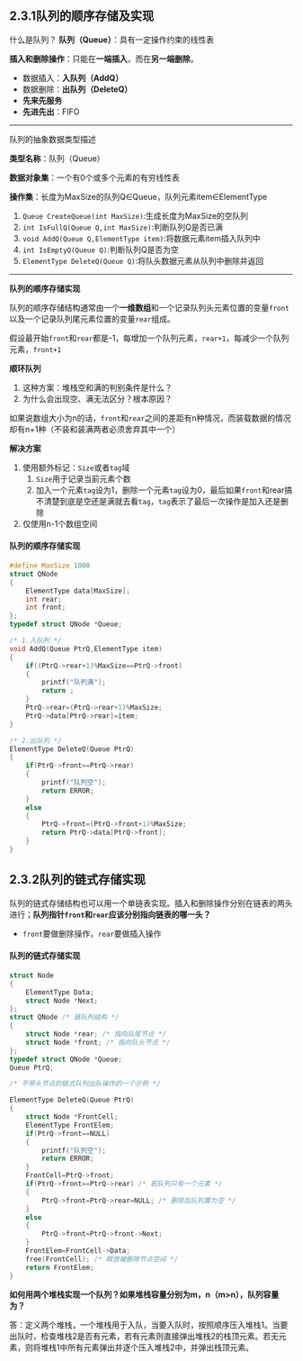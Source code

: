 ## 2.3.1队列的顺序存储及实现
什么是队列？
**队列（Queue）**：具有一定操作约束的线性表

**插入和删除操作**：只能在**一端插入**，而在**另一端删除**。
* 数据插入：**入队列（AddQ）**
* 数据删除：**出队列（DeleteQ）**
* **先来先服务**
* **先进先出**：FIFO

***
队列的抽象数据类型描述

**类型名称**：队列（Queue）

**数据对象集**：一个有0个或多个元素的有穷线性表

**操作集**：长度为MaxSize的队列Q∈Queue，队列元素item∈ElementType
1. `Queue CreateQueue(int MaxSize)`:生成长度为MaxSize的空队列
2. `int IsFullQ(Queue Q,int MaxSize)`:判断队列Q是否已满
3. `void AddQ(Queue Q,ElementType item)`:将数据元素item插入队列中
4. `int IsEmptyQ(Queue Q)`:判断队列Q是否为空
5. `ElementType DeleteQ(Queue Q)`:将队头数据元素从队列中删除并返回

***
**队列的顺序存储实现**

队列的顺序存储结构通常由一个**一维数组**和一个记录队列头元素位置的变量`front`以及一个记录队列尾元素位置的变量`rear`组成。

假设最开始`front`和`rear`都是-1，每增加一个队列元素，`rear+1`，每减少一个队列元素，`front+1`

**顺环队列**
1. 这种方案：堆栈空和满的判别条件是什么？
2. 为什么会出现空、满无法区分？根本原因？

如果说数组大小为n的话，`front`和`rear`之间的差距有n种情况，而装载数据的情况却有n+1种（不装和装满两者必须舍弃其中一个）

**解决方案**
1. 使用额外标记：`Size`或者`tag`域
	1. `Size`用于记录当前元素个数
	2. 加入一个元素`tag`设为1，删除一个元素`tag`设为0，最后如果`front`和rear搞不清楚到底是空还是满就去看`tag`，`tag`表示了最后一次操作是加入还是删除
2. 仅使用n-1个数组空间

#### 队列的顺序存储实现
```C
#define MaxSize 1000
struct QNode
{
    ElementType data[MaxSize];
    int rear;
    int front;
};
typedef struct QNode *Queue;

/* 1.入队列 */
void AddQ(Queue PtrQ,ElementType item)
{
    if((PtrQ->rear+1)%MaxSize==PtrQ->front)
    {
        printf("队列满");
        return ;
    }
    PtrQ->rear=(PtrQ->rear+1)%MaxSize;
    PtrQ->data[PtrQ->rear]=item;
}

/* 2.出队列 */
ElementType DeleteQ(Queue PtrQ)
{
    if(PtrQ->front==PtrQ->rear)
    {
        printf("队列空");
        return ERROR;
    }
    else
    {
        PtrQ->front=(PtrQ->front+1)%MaxSize;
        return PtrQ->data[PtrQ->front];
    }
}
```

## 2.3.2队列的链式存储实现
队列的链式存储结构也可以用一个单链表实现。插入和删除操作分别在链表的两头进行；**队列指针`front`和`rear`应该分别指向链表的哪一头？**

* `front`要做删除操作，`rear`要做插入操作

#### 队列的链式存储实现
```C
struct Node
{
    ElementType Data;
    struct Node *Next;
};
struct QNode /* 链队列结构 */
{
    struct Node *rear; /* 指向队尾节点 */
    struct Node *front; /* 指向队头节点 */
};
typedef struct QNode *Queue;
Queue PtrQ;

/* 不带头节点的链式队列出队操作的一个示例 */

ElementType DeleteQ(Queue PtrQ)
{
    struct Node *FrontCell;
    ElementType FrontElem;
    if(PtrQ->front==NULL)
    {
        printf("队列空");
        return ERROR;
    }
    FrontCell=PtrQ->front;
    if(PtrQ->front==PtrQ->rear) /* 若队列只有一个元素 */
    {
        PtrQ->front=PtrQ->rear=NULL; /* 删除后队列置为空 */
    }
    else
    {
        PtrQ->front=PtrQ->front->Next;
    }
    FrontElem=FrontCell->Data;
    free(FrontCell); /* 释放被删除节点空间 */
    return FrontElem;
}
```
**如何用两个堆栈实现一个队列？如果堆栈容量分别为m，n（m>n），队列容量为？**

答：定义两个堆栈，一个堆栈用于入队，当要入队时，按照顺序压入堆栈1。当要出队时，检查堆栈2是否有元素，若有元素则直接弹出堆栈2的栈顶元素。若无元素，则将堆栈1中所有元素弹出并逐个压入堆栈2中，并弹出栈顶元素。
